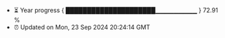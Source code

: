 - ⏳ Year progress { █████████████████████▁▁▁▁▁▁▁▁▁ } 72.91 %
- ⏰ Updated on Mon, 23 Sep 2024 20:24:14 GMT

